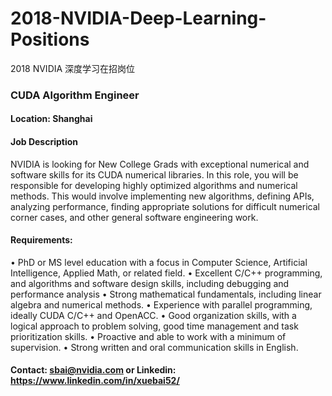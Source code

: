 # 2018-NVIDIA-Deep-Learning-Positions
2018 NVIDIA 深度学习在招岗位

### CUDA Algorithm Engineer

#### Location: Shanghai

#### Job Description 

NVIDIA is looking for New College Grads with exceptional numerical and software skills for its CUDA numerical libraries. In this role, you will be responsible for developing highly optimized algorithms and numerical methods. This would involve implementing new algorithms, defining APIs, analyzing performance, finding appropriate solutions for difficult numerical corner cases, and other general software engineering work.

#### Requirements:
•	PhD or MS level education with a focus in Computer Science, Artificial Intelligence, Applied Math, or related field.
•	Excellent C/C++ programming, and algorithms and software design skills, including debugging and performance analysis
•	Strong mathematical fundamentals, including linear algebra and numerical methods.
•	Experience with parallel programming, ideally CUDA C/C++ and OpenACC.
•	Good organization skills, with a logical approach to problem solving, good time management and task prioritization skills.
•	Proactive and able to work with a minimum of supervision.
•	Strong written and oral communication skills in English.

#### Contact: sbai@nvidia.com or Linkedin: https://www.linkedin.com/in/xuebai52/
